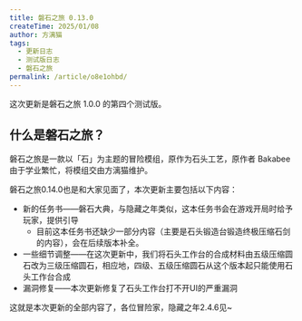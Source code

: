 ```yaml
---
title: 磐石之旅 0.13.0
createTime: 2025/01/08
author: 方漓猫
tags:
  - 更新日志
  - 测试版日志
  - 磐石之旅
permalink: /article/o8e1ohbd/
---
```

这次更新是磐石之旅 1.0.0 的第四个测试版。
<!-- more -->

## 什么是磐石之旅？
磐石之旅是一款以「石」为主题的冒险模组，原作为石头工艺，原作者 Bakabee 由于学业繁忙，将模组交由方漓猫维护。

磐石之旅0.14.0也是和大家见面了，本次更新主要包括以下内容：

- 新的任务书——磐石大典，与隐藏之年类似，这本任务书会在游戏开局时给予玩家，提供引导
  - 目前这本任务书还缺少一部分内容（主要是石头锻造台锻造终极压缩石剑的内容），会在后续版本补全。
- 一些细节调整——在这次更新中，我们将石头工作台的合成材料由五级压缩圆石改为三级压缩圆石，相应地，四级、五级压缩圆石从这个版本起只能使用石头工作台合成
- 漏洞修复——本次更新修复了石头工作台打不开UI的严重漏洞

这就是本次更新的全部内容了，各位冒险家，隐藏之年2.4.6见~